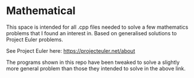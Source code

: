 # Mathematical
This space is intended for all .cpp files needed to solve a few mathematics problems that I found an interest in. Based on generalised solutions to Project Euler problems.

See Project Euler here: https://projecteuler.net/about 

The programs shown in this repo have been tweaked to solve a slightly more general problem than those they intended to solve in the above link. 
